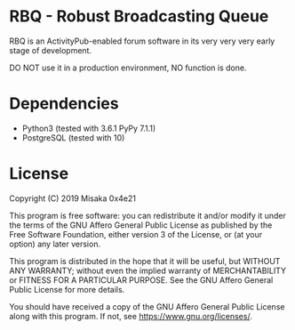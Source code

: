 # RBQ - Robust Broadcasting Queue
RBQ is an ActivityPub-enabled forum software in its very very very early stage of development.

DO NOT use it in a production environment, NO function is done.

# Dependencies
* Python3 (tested with 3.6.1 PyPy 7.1.1)
* PostgreSQL (tested with 10)

# License

Copyright (C) 2019 Misaka 0x4e21

This program is free software: you can redistribute it and/or modify it under the terms of the GNU Affero General Public License as published by the Free Software Foundation, either version 3 of the License, or (at your option) any later version.

This program is distributed in the hope that it will be useful, but WITHOUT ANY WARRANTY; without even the implied warranty of MERCHANTABILITY or FITNESS FOR A PARTICULAR PURPOSE. See the GNU Affero General Public License for more details.

You should have received a copy of the GNU Affero General Public License along with this program. If not, see https://www.gnu.org/licenses/.